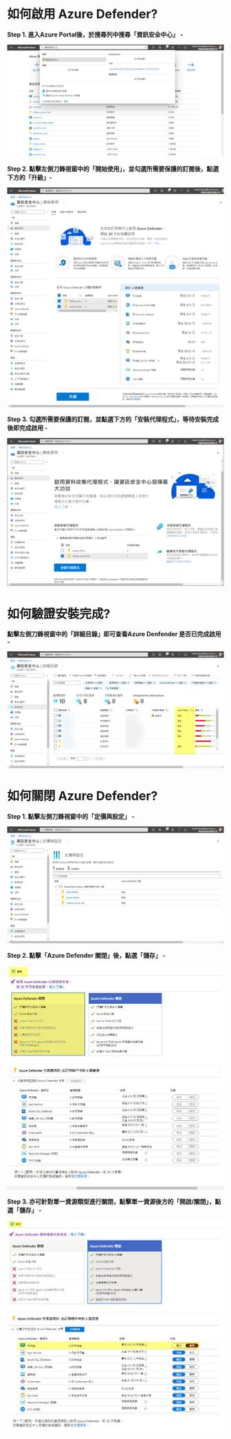 # 如何啟用 Azure Defender?

**Step 1. 進入Azure Portal後，於搜尋列中搜尋「資訊安全中心」 -**

![GITHUB](https://github.com/MarkChang-Core/Azure-Security-Center/blob/main/image/image1.jpg)<br>

**Step 2. 點擊左側刀鋒視窗中的「開始使用」，並勾選所需要保護的訂閱後，點選下方的「升級」-**

![GITHUB](https://github.com/MarkChang-Core/Azure-Security-Center/blob/main/image/image2.jpg)<br>

**Step 3. 勾選所需要保護的訂閱，並點選下方的「安裝代理程式」，等待安裝完成後即完成啟用 -**

![GITHUB](https://github.com/MarkChang-Core/Azure-Security-Center/blob/main/image/image3.jpg)<br>

# 如何驗證安裝完成?

**點擊左側刀鋒視窗中的「詳細目錄」即可查看Azure Denfender 是否已完成啟用 -**

![GITHUB](https://github.com/MarkChang-Core/Azure-Security-Center/blob/main/image/image4.jpg)<br>

# 如何關閉 Azure Defender?

**Step 1. 點擊左側刀鋒視窗中的「定價與設定」 -**

![GITHUB](https://github.com/MarkChang-Core/Azure-Security-Center/blob/main/image/image5.jpg)<br>

**Step 2. 點擊「Azure Defender 關閉」後，點選「儲存」 -**

![GITHUB](https://github.com/MarkChang-Core/Azure-Security-Center/blob/main/image/image6.jpg)<br>

**Step 3. 亦可針對單一資源類型進行關閉，點擊單一資源後方的「開啟/關閉」，點選「儲存」 -**

![GITHUB](https://github.com/MarkChang-Core/Azure-Security-Center/blob/main/image/image7.jpg)<br>
